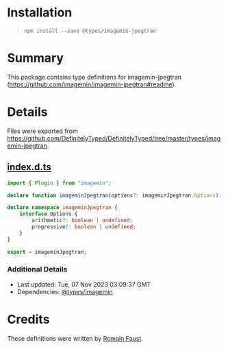 # Installation
> `npm install --save @types/imagemin-jpegtran`

# Summary
This package contains type definitions for imagemin-jpegtran (https://github.com/imagemin/imagemin-jpegtran#readme).

# Details
Files were exported from https://github.com/DefinitelyTyped/DefinitelyTyped/tree/master/types/imagemin-jpegtran.
## [index.d.ts](https://github.com/DefinitelyTyped/DefinitelyTyped/tree/master/types/imagemin-jpegtran/index.d.ts)
````ts
import { Plugin } from "imagemin";

declare function imageminJpegtran(options?: imageminJpegtran.Options): Plugin;

declare namespace imageminJpegtran {
    interface Options {
        arithmetic?: boolean | undefined;
        progressive?: boolean | undefined;
    }
}

export = imageminJpegtran;

````

### Additional Details
 * Last updated: Tue, 07 Nov 2023 03:09:37 GMT
 * Dependencies: [@types/imagemin](https://npmjs.com/package/@types/imagemin)

# Credits
These definitions were written by [Romain Faust](https://github.com/romain-faust).
